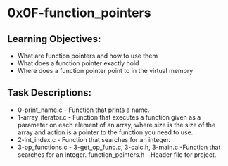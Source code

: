 # 0x0F-function_pointers

## Learning Objectives:

- What are function pointers and how to use them
- What does a function pointer exactly hold
- Where does a function pointer point to in the virtual memory

## Task Descriptions:

- 0-print_name.c - Function that prints a name.
- 1-array_iterator.c - Function that executes a function given as a parameter on each element of an array, where size is the size of the array and action is a pointer to the function you need to use.
- 2-int_index.c - Function that searches for an integer.
- 3-op_functions.c - 3-get_op_func.c, 3-calc.h, 3-main.c -Function that searches for an integer.
function_pointers.h - Header file for project.
